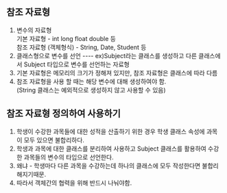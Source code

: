 참조 자료형
---------------
1. 변수의 자료형  
기본 자료형 - int long float double 등  
참조 자료형 (객체형식) - String, Date, Student 등  
2. 클래스형으로 변수를 선언 ---- ex)Subject라는 클래스를 생성하고 다른 클래스에서 Subject 타입으로 변수를 선언하는 자료형
3. 기본 자료형은 메모리의 크기가 정해져 있지만, 참조 자료형은 클래스에 따라 다름
4. 참조 자료형을 사용 할 때는 해당 변수에 대해 생성하여야 함.  
(String 클래스는 예외적으로 생성하지 않고 사용할 수 있음)

참조 자료형 정의하여 사용하기  
------------------------------
1. 학생이 수강한 과목들에 대한 성적을 산출하기 위한 경우 학생 클래스 속성에 과목이 모두 있으면 불합리하다.
2.  학생과 과목에 대한 클래스를 분리하여 사용하고 Subject 클래스를 활용하여 수강한 과목들의 변수의 타입으로 선언한다.
3. 왜냐 - 학생마다 다른 과목을 수강하는데 하나의 클래스에 모두 작성한다면 불합리해지기때문.
4. 따라서 객체간의 협력을 위해 반드시 나눠야함. 
